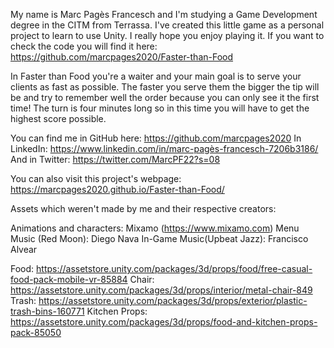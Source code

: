 My name is Marc Pagès Francesch and I'm studying a Game Development degree in the CITM from Terrassa. I've created this little game as a personal project to learn to use Unity. I really hope you enjoy playing it. If you want to check the code you will find it here: https://github.com/marcpages2020/Faster-than-Food

In Faster than Food you're a waiter and your main goal is to serve your clients as fast as possible. The faster you serve them the bigger the tip will be and try to remember well the order because you can only see it the first time!
The turn is four minutes long so in this time you will have to get the highest score possible. 

You can find me in GitHub here: https://github.com/marcpages2020
In LinkedIn: https://www.linkedin.com/in/marc-pagès-francesch-7206b3186/
And in Twitter: https://twitter.com/MarcPF22?s=08

You can also visit this project's webpage: https://marcpages2020.github.io/Faster-than-Food/

Assets which weren't made by me and their respective creators:

Animations and characters: Mixamo (https://www.mixamo.com)
Menu Music (Red Moon): Diego Nava
In-Game Music(Upbeat Jazz): Francisco Alvear

Food: https://assetstore.unity.com/packages/3d/props/food/free-casual-food-pack-mobile-vr-85884
Chair: https://assetstore.unity.com/packages/3d/props/interior/metal-chair-849
Trash: https://assetstore.unity.com/packages/3d/props/exterior/plastic-trash-bins-160771
Kitchen Props: https://assetstore.unity.com/packages/3d/props/food-and-kitchen-props-pack-85050
 

